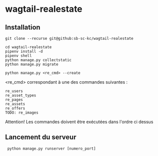 # wagtail-realestate 

## Installation

    git clone --recurse git@github:sb-sc-kc/wagtail-realestate
  
    cd wagtail-realestate
    pipenv install -d
    pipenv shell
    python manage.py collectstatic
    python manage.py migrate
  
    python manage.py <re_cmd> --create 
  
<re_cmd> correspondant à une des commandes suivantes :
   
    re_users
    re_asset_types
    re_pages
    re_assets
    re_offers
    TODO: re_images

 Attention! Les commandes doivent être exécutées dans l'ordre ci dessus
 
 ## Lancement du serveur
 
     python manage.py runserver [numero_port]
